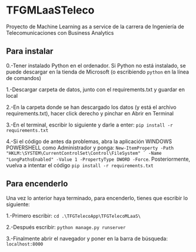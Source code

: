 # TFGMLaaSTeleco
Proyecto de Machine Learning as a service de la carrera de Ingeniería de Telecomunicaciones con Business Analytics

## Para instalar
0.-Tener instalado Python en el ordenador. Si Python no está instalado, se puede descargar en la tienda de Microsoft (o escribiendo ```python``` en la línea de comandos)

1.-Descargar carpeta de datos, junto con el requirements.txt y guardar en local

2.-En la carpeta donde se han descargado los datos (y está el archivo requirements.txt), hacer click derecho y pinchar en Abrir en Terminal

3.-En el terminal, escribir lo siguiente y darle a enter: ```pip install -r requirements.txt```

4.-Si el código de antes da problemas, abra la aplicación WINDOWS POWERSHELL como Administrador y ponga: ```New-ItemProperty -Path "HKLM:\SYSTEM\CurrentControlSet\Control\FileSystem" `
-Name "LongPathsEnabled" -Value 1 -PropertyType DWORD -Force```.
Posteriormente, vuelva a intentar el código ```pip install -r requirements.txt```

## Para encenderlo
Una vez lo anterior haya terminado, para encenderlo, tienes que escribir lo siguiente: 

1.-Primero escribir: ```cd .\TFGTelecoApp\TFGTelecoMLaaS\```

2.-Después escribir: ```python manage.py runserver```

3.-Finalmente abrir el navegador y poner en la barra de búsqueda: ```localhost:8000```
